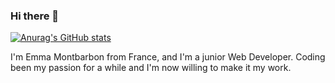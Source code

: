 ### Hi there 👋

[![Anurag's GitHub stats](https://github-readme-stats.vercel.app/api?username=dosylia)](https://github.com/anuraghazra/github-readme-stats)

I'm Emma Montbarbon from France, and I'm a junior Web Developer. Coding been my passion for a while and I'm now willing to make it my work. 

